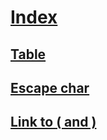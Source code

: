 # [Index](index.md)
## [Table](table.md#bookmark)
## [Escape char](title-with-escape-char.md?query=condition)
## [Link to ( and )](name-with-(-and-).md?toc=toc.json)
